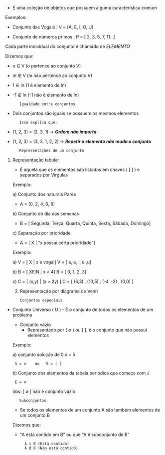    -  É uma coleção de objetos que possuem alguma característica comum

   Exemplos:
   
   -  Conjunto das Vogais : V = [A, E, I, O, U]
   
   -  Conjunto de números primos : P = [ 2, 3, 5, 7, 11...]

   Cada parte individual do conjunto é chamado de _ELEMENTO_

   Dizemos que:

 - o ∈ V (o pertence ao conjunto V)
 - m ∉ V (m não pertence ao conjunto V)
 - 1 ∈ In (1 é elemento de In)
 - -1 ∉ In (-1 não é elemento de In)


          Igualdade entre conjuntos
 - Dois conjuntos são iguais se possuem os mesmos elementos

          Isso explica que:

 - (1, 2, 3) = (2, 3, 1) -> ***Ordem não importa***
 - (1, 2, 3) = (3, 3, 1, 2, 2) -> ***Repetir o elemento não muda o conjunto***

          Representações de um conjunto

1. Representação tabular

   - É aquela que os elementos são listados em chaves ( [ ] ) e separados por Vírgulas

      
   Exemplo:
   
   a) Conjunto dos naturais Pares

   - A = [0, 2, 4, 6, 8]
  
   b) Conjunto do dia das semanas

   - B = [ Segunda, Terça, Quarta, Quinta, Sexta, Sábado, Domingo]
  
   c) Separação por prioridade

   - A = [ X | "x possui certa prioridade"]
  
   Exemplo:

   a) V = [ X | x é vogal]
      V = [ a, e, i, o ,u]

   b) B = [ XEIN | x < 4]
      B = [ 0, 1, 2, 3]

   c) C = [ (x,y) | (x = 2y) ]
      C = [ (6,3) , (10,5) , (-4, -2) , (0,0) ]


   2. Representação por diagrama de Venn


          Conjuntos especiais

 - Conjunto Universo ( U )
       - É o conjunto de todos os elementos de um problema

   - Conjunto vazio
       - Representado por ( ∅ ) ou [ ], é o conjunto que não possui elementos
    
   Exemplo:

   a) conjunto solução de 0.x = 5
   
        S = ∅    ou   S = [ ]

   b) Conjunto dos elementos da tabela periódica que começa com J

        E = ∅
   obs: [ ∅ ] não é conjunto vazio


          Subconjuntos

   - Se todos os elementos de um conjunto A são também elementos de um conjunto B
     
   Dizemos que:
   
   - "A está contido em B" ou que "A é subconjunto de B"

           A ⊂ B (Está contido)
           A ∉ B (Não está contido)

     
